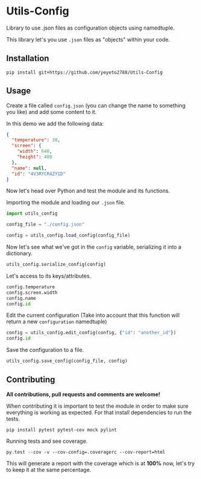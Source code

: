 # Utils-Config
Library to use .json files as configuration objects using namedtuple.

This library let's you use `.json` files as "objects" within your code.

## Installation

```console
pip install git+https://github.com/yeyeto2788/Utils-Config
```

## Usage

Create a file called `config.json` (you can change the name to something you like) and add some content to it.

In this demo we add the following data:
```json
{
  "temperature": 30,
  "screen": {
    "width": 640,
    "height": 480 
  },
  "name": null,
  "id": "4V3RYCR4ZY1D"
}
```

Now let's head over Python and test the module and its functions.

Importing the module and loading our `.json` file. 
```python
import utils_config

config_file = "./config.json"

config = utils_config.load_config(config_file)
```

Now let's see what we've got in the `config` variable, serializing it into a dictionary.
```python
utils_config.serialize_config(config)
```

Let's access to its keys/attributes.
```python
config.temperature
config.screen.width
config.name
config.id
```

Edit the current configuration (Take into account that this function will return a new `configuration` namedtuple)
```python
config = utils_config.edit_config(config, {"id": "another_id"})
config.id
```

Save the configuration to a file.
```python
utils_config.save_config(config_file, config)
```


## Contributing

**All contributions, pull requests and comments are welcome!**

When contributing it is important to test the module in order to make sure
everything is working as expected. For that install dependencies to run the tests.

```console
pip install pytest pytest-cov mock pylint
```

Running tests and see coverage.

```console
py.test --cov -v --cov-config=.coveragerc --cov-report=html
```

This will generate a report with the coverage which is at **100%** now, let's try to keep
it at the same percentage.